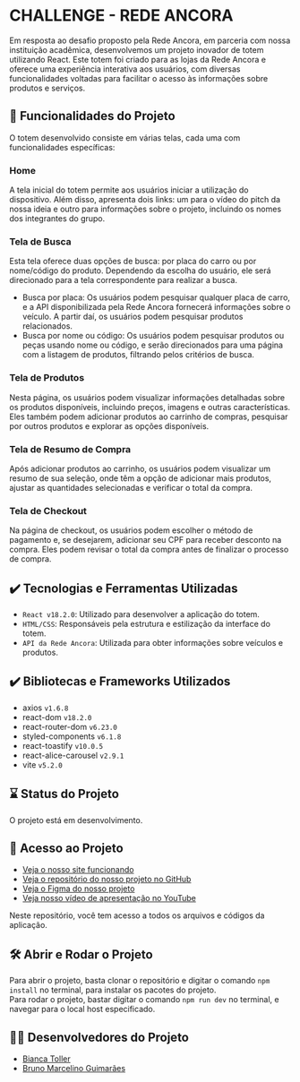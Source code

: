 # CHALLENGE - REDE ANCORA

Em resposta ao desafio proposto pela Rede Ancora, em parceria com nossa instituição acadêmica, desenvolvemos um projeto inovador de totem utilizando React. Este totem foi criado para as lojas da Rede Ancora e oferece uma experiência interativa aos usuários, com diversas funcionalidades voltadas para facilitar o acesso às informações sobre produtos e serviços.

## 🔨 Funcionalidades do Projeto

O totem desenvolvido consiste em várias telas, cada uma com funcionalidades específicas:

### Home

A tela inicial do totem permite aos usuários iniciar a utilização do dispositivo. Além disso, apresenta dois links: um para o vídeo do pitch da nossa ideia e outro para informações sobre o projeto, incluindo os nomes dos integrantes do grupo.

### Tela de Busca

Esta tela oferece duas opções de busca: por placa do carro ou por nome/código do produto. Dependendo da escolha do usuário, ele será direcionado para a tela correspondente para realizar a busca.

- Busca por placa: Os usuários podem pesquisar qualquer placa de carro, e a API disponibilizada pela Rede Ancora fornecerá informações sobre o veículo. A partir daí, os usuários podem pesquisar produtos relacionados.
- Busca por nome ou código: Os usuários podem pesquisar produtos ou peças usando nome ou código, e serão direcionados para uma página com a listagem de produtos, filtrando pelos critérios de busca.

### Tela de Produtos

Nesta página, os usuários podem visualizar informações detalhadas sobre os produtos disponíveis, incluindo preços, imagens e outras características. Eles também podem adicionar produtos ao carrinho de compras, pesquisar por outros produtos e explorar as opções disponíveis.

### Tela de Resumo de Compra

Após adicionar produtos ao carrinho, os usuários podem visualizar um resumo de sua seleção, onde têm a opção de adicionar mais produtos, ajustar as quantidades selecionadas e verificar o total da compra.

### Tela de Checkout

Na página de checkout, os usuários podem escolher o método de pagamento e, se desejarem, adicionar seu CPF para receber desconto na compra. Eles podem revisar o total da compra antes de finalizar o processo de compra.

## ✔️ Tecnologias e Ferramentas Utilizadas

- `React v18.2.0`: Utilizado para desenvolver a aplicação do totem.
- `HTML/CSS`: Responsáveis pela estrutura e estilização da interface do totem.
- `API da Rede Ancora`: Utilizada para obter informações sobre veículos e produtos.

## ✔️ Bibliotecas e Frameworks Utilizados

- axios `v1.6.8`
- react-dom `v18.2.0`
- react-router-dom `v6.23.0`
- styled-components `v6.1.8`
- react-toastify `v10.0.5`
- react-alice-carousel `v2.9.1`
- vite `v5.2.0`

## ⌛ Status do Projeto

O projeto está em desenvolvimento.

## 📁 Acesso ao Projeto

- [Veja o nosso site funcionando](#)
- [Veja o repositório do nosso projeto no GitHub](https://github.com/bitoller/challenge-rede-ancora-react)
- [Veja o Figma do nosso projeto](https://www.figma.com/file/2yI8xaVutkugIciWQLabzG/Untitled?type=design&node-id=0%3A1&mode=design&t=l31HxmxWsfYQZTxn-1)
- [Veja nosso vídeo de apresentação no YouTube](https://youtu.be/L3Ne_vstIF8?si=tIW6EG8xmIJj3OSw)

Neste repositório, você tem acesso a todos os arquivos e códigos da aplicação.<br/>

## 🛠️ Abrir e Rodar o Projeto

Para abrir o projeto, basta clonar o repositório e digitar o comando `npm install` no terminal, para instalar os pacotes do projeto.<br/>
Para rodar o projeto, bastar digitar o comando `npm run dev` no terminal, e navegar para o local host especificado.

## 👩‍💻 Desenvolvedores do Projeto

- <a href="https://www.linkedin.com/in/bianca-toller" target="_blank">Bianca Toller</a>
- <a href="https://www.linkedin.com/in/bruno-marc" target="_blank">Bruno Marcelino Guimarães</a>
